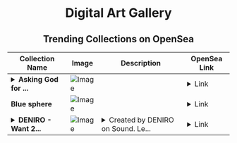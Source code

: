 <div align="center">

# Digital Art Gallery

## Trending Collections on OpenSea

| Collection Name                       | Image                                                                                     | Description                       | OpenSea Link                                                                                          |
|---------------------------------------|-------------------------------------------------------------------------------------------|-----------------------------------|--------------------------------------------------------------------------------------------------------|
| **<details><summary>Asking God for ...</summary>Asking God for Gas // Cole Cavlin</details>** | ![Image](https://i.seadn.io/s/raw/files/31d6e9c709573bd455107574300f7f92.jpg?w=500&auto=format?w=200&auto=format) |  | <details><summary>Link</summary>[Asking God for Gas // Cole Cavlin](https://opensea.io/collection/asking-god-for-gas-cole-cavlin)</details> |
| **Blue sphere** | ![Image](https://i.seadn.io/s/raw/files/10ad73902aa4da1fed0fee7cc517bec8.jpg?w=500&auto=format?w=200&auto=format) |  | <details><summary>Link</summary>[Blue sphere](https://opensea.io/collection/blue-sphere-4)</details> |
| **<details><summary>DENIRO - Want 2...</summary>DENIRO - Want 2 Need</details>** | ![Image](https://i.seadn.io/s/raw/files/38f4ef679c1887c73ebc1b5acfaa961b.jpg?w=500&auto=format?w=200&auto=format) | <details><summary>Created by DENIRO on Sound. Le...</summary>Created by DENIRO on Sound. Leave a comment on the song at https://www.sound.xyz/niro458/want-2-need</details> | <details><summary>Link</summary>[DENIRO - Want 2 Need](https://opensea.io/collection/deniro-want-2-need)</details> |

</div>